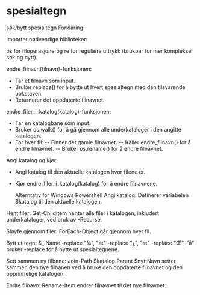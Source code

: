 # spesialtegn
søk/bytt spesialtegn
Forklaring:

Importer nødvendige biblioteker:

os for filoperasjonerog re for regulære uttrykk (brukbar for mer komplekse søk og bytt).

endre_filnavn(filnavn)-funksjonen:
- Tar et filnavn som input.
- Bruker replace() for å bytte ut hvert spesialtegn med den tilsvarende bokstaven.
- Returnerer det oppdaterte filnavnet.

endre_filer_i_katalog(katalog)-funksjonen:
- Tar en katalogbane som input.
- Bruker os.walk() for å gå gjennom alle underkataloger i den angitte katalogen.
- For hver fil:
-- Finner det gamle filnavnet.
-- Kaller endre_filnavn() for å endre filnavnet.
-- Bruker os.rename() for å endre filnavnet.

Angi katalog og kjør:
- Angi katalog til den aktuelle katalogen hvor filene er.
- Kjør endre_filer_i_katalog(katalog) for å endre filnavnene.

  Alterntativ for Windows Powershell
Angi katalog: Definerer variabelen $katalog til den aktuelle katalogen.

Hent filer: Get-ChildItem henter alle filer i katalogen, inkludert underkataloger, ved bruk av -Recurse.

Sløyfe gjennom filer: ForEach-Object går gjennom hver fil.

Bytt ut tegn: $_.Name -replace "¾", "æ" -replace "¿", "æ" -replace "Œ", "å" bruker -replace for å bytte ut spesialtegnene.

Sett sammen ny filbane: Join-Path $katalog.Parent $nyttNavn setter sammen den nye filbanen ved å bruke den oppdaterte filnavnet og den opprinnelige katalogen.

Endre filnavn: Rename-Item endrer filnavnet til det nye filnavnet.
